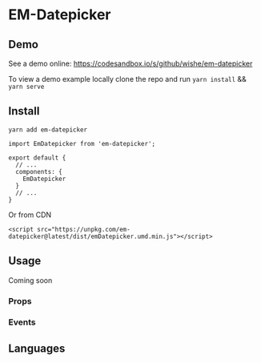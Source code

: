 # EM-Datepicker

## Demo
See a demo online: https://codesandbox.io/s/github/wishe/em-datepicker

To view a demo example locally clone the repo and run ```yarn install``` && ```yarn serve```

## Install
```
yarn add em-datepicker
```

```
import EmDatepicker from 'em-datepicker';

export default {
  // ...
  components: {
    EmDatepicker
  }
  // ...
}
```

Or from CDN

```
<script src="https://unpkg.com/em-datepicker@latest/dist/emDatepicker.umd.min.js"></script>
```

## Usage

Coming soon

### Props


### Events

## Languages
